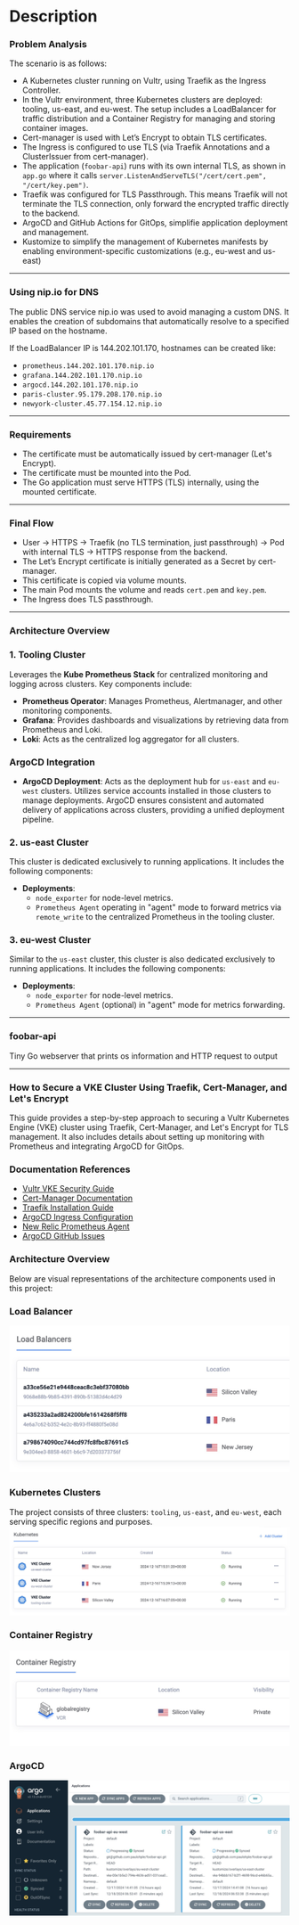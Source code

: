 # Description

### Problem Analysis

The scenario is as follows:

- A Kubernetes cluster running on Vultr, using Traefik as the Ingress Controller.
- In the Vultr environment, three Kubernetes clusters are deployed: tooling, us-east, and eu-west. The setup includes a LoadBalancer for traffic distribution and a Container Registry for managing and storing container images.
- Cert-manager is used with Let’s Encrypt to obtain TLS certificates.
- The Ingress is configured to use TLS (via Traefik Annotations and a ClusterIssuer from cert-manager).
- The application (`foobar-api`) runs with its own internal TLS, as shown in `app.go` where it calls `server.ListenAndServeTLS("/cert/cert.pem", "/cert/key.pem")`.
- Traefik was configured for TLS Passthrough. This means Traefik will not terminate the TLS connection, only forward the encrypted traffic directly to the backend.
- ArgoCD and GitHub Actions for GitOps, simplifie application deployment and management.
- Kustomize to simplify the management of Kubernetes manifests by enabling environment-specific customizations (e.g., eu-west and us-east)

---

### Using nip.io for DNS

The public DNS service nip.io was used to avoid managing a custom DNS. It enables the creation of subdomains that automatically resolve to a specified IP based on the hostname.

If the LoadBalancer IP is 144.202.101.170, hostnames can be created like:

- `prometheus.144.202.101.170.nip.io`
- `grafana.144.202.101.170.nip.io`
- `argocd.144.202.101.170.nip.io`
- `paris-cluster.95.179.208.170.nip.io`
- `newyork-cluster.45.77.154.12.nip.io`

---

### Requirements

- The certificate must be automatically issued by cert-manager (Let's Encrypt).
- The certificate must be mounted into the Pod.
- The Go application must serve HTTPS (TLS) internally, using the mounted certificate.

---

### Final Flow

- User → HTTPS → Traefik (no TLS termination, just passthrough) → Pod with internal TLS → HTTPS response from the backend.
- The Let’s Encrypt certificate is initially generated as a Secret by cert-manager.
- This certificate is copied via volume mounts.
- The main Pod mounts the volume and reads `cert.pem` and `key.pem`.
- The Ingress does TLS passthrough.

---

### Architecture Overview

### 1. Tooling Cluster

Leverages the **Kube Prometheus Stack** for centralized monitoring and logging across clusters. Key components include:

- **Prometheus Operator**: Manages Prometheus, Alertmanager, and other monitoring components.
- **Grafana**: Provides dashboards and visualizations by retrieving data from Prometheus and Loki.
- **Loki**: Acts as the centralized log aggregator for all clusters.

### ArgoCD Integration

- **ArgoCD Deployment**: Acts as the deployment hub for `us-east` and `eu-west` clusters. Utilizes service accounts installed in those clusters to manage deployments. ArgoCD ensures consistent and automated delivery of applications across clusters, providing a unified deployment pipeline.

### 2. us-east Cluster

This cluster is dedicated exclusively to running applications. It includes the following components:

- **Deployments**:
  - `node_exporter` for node-level metrics.
  - `Prometheus Agent` operating in "agent" mode to forward metrics via `remote_write` to the centralized Prometheus in the tooling cluster.

### 3. eu-west Cluster

Similar to the `us-east` cluster, this cluster is also dedicated exclusively to running applications. It includes the following components:

- **Deployments**:
  - `node_exporter` for node-level metrics.
  - `Prometheus Agent` (optional) in "agent" mode for metrics forwarding.

---

### foobar-api

Tiny Go webserver that prints os information and HTTP request to output

---

### How to Secure a VKE Cluster Using Traefik, Cert-Manager, and Let's Encrypt

This guide provides a step-by-step approach to securing a Vultr Kubernetes Engine (VKE) cluster using Traefik, Cert-Manager, and Let's Encrypt for TLS management. It also includes details about setting up monitoring with Prometheus and integrating ArgoCD for GitOps.

### Documentation References

- [Vultr VKE Security Guide](https://docs.vultr.com/how-to-secure-a-vke-cluster-using-traefik-certmanager-and-lets-encrypt)
- [Cert-Manager Documentation](https://cert-manager.io/docs/installation/helm/)
- [Traefik Installation Guide](https://doc.traefik.io/traefik/getting-started/install-traefik/)
- [ArgoCD Ingress Configuration](https://argo-cd.readthedocs.io/en/release-2.2/operator-manual/ingress/#traefik-v22)
- [New Relic Prometheus Agent](https://docs.newrelic.com/docs/infrastructure/prometheus-integrations/install-configure-prometheus-agent/setup-prometheus-agent/)
- [ArgoCD GitHub Issues](https://github.com/argoproj/argo-cd/issues/9422)

### Architecture Overview

Below are visual representations of the architecture components used in this project:

### Load Balancer

![Load Balancer](images/loadbalancer.jpg)

### Kubernetes Clusters

The project consists of three clusters: `tooling`, `us-east`, and `eu-west`, each serving specific regions and purposes.
![Clusters](images/clusters.jpg)

### Container Registry

![Container Registry](images/registry.jpg)

### ArgoCD

![ArgoCD](images/argocd.jpg)
